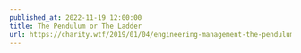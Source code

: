```yaml
---
published_at: 2022-11-19 12:00:00
title: The Pendulum or The Ladder
url: https://charity.wtf/2019/01/04/engineering-management-the-pendulum-or-the-ladder/
---
```

